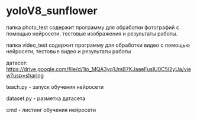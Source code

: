 # yoloV8_sunflower


папка photo_test содержит программу для обработки фотографий с помощью нейросети, тестовые изображения и результаты работы.

папка video_test содержит программу для обработки видео с помощью нейросети, тестовые видео и результаты работы

датасет: https://drive.google.com/file/d/1io_MQA3yq1JmB7KJaaeFuslU0C5l2yUa/view?usp=sharing

teach.py - запуск обучения нейросети

dataset.py - разметка датасета

cmd - листинг обучения нейросети


